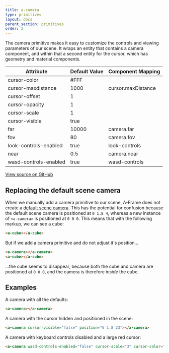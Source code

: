 ```yaml
---
title: a-camera
type: primitives
layout: docs
parent_section: primitives
order: 2
---
```


The camera primitive makes it easy to customize the controls and viewing parameters of our scene. It wraps an entity that contains a camera component, and within that a second entity for the cursor, which has geometry and material components.

| Attribute             | Default Value                          | Component Mapping |
|-----------------------|----------------------------------------|-------------------|
| cursor-color          | #FFF                                   |                   |
| cursor-maxdistance    | 1000                                   | cursor.maxDistance|
| cursor-offset         | 1                                      |                   |
| cursor-opacity        | 1                                      |                   |
| cursor-scale          | 1                                      |                   |
| cursor-visible        | true                                   |                   |
| far                   | 10000                                  | camera.far        |
| fov                   | 80                                     | camera.fov        |
| look-controls-enabled | true                                   | look-controls     |
| near                  | 0.5                                    | camera.near       |
| wasd-controls-enabled | true                                   | wasd-controls     |

[View source on GitHub](https://github.com/aframevr/aframe/blob/master/elements/templates/a-camera.html)

## Replacing the default scene camera

When we manually add a camera primitive to our scene, A-Frame does not create a [default scene camera](../guide/cameras-and-lights.html). This has the potential for confusion because the default scene camera is positioned at `0 1.8 4`, whereas a new instance of `<a-camera>` is positioned at `0 0 0`. This means that with the following markup, we can see a cube:

```html
<a-cube></a-cube>
```

But if we add a camera primitive and do not adjust it's position...

```html
<a-camera></a-camera>
<a-cube></a-cube>
```

...the cube seems to disappear, because both the cube and camera are positioned at `0 0 0`, and the camera is therefore _inside_ the cube.

## Examples

A camera with all the defaults:

```html
<a-camera></a-camera>
```

A camera with the cursor hidden and positioned in the scene:

```html
<a-camera cursor-visible="false" position="6 1.8 23"></a-camera>
```

A camera with keyboard controls disabled and a large red cursor:

```html
<a-camera wasd-controls-enabled="false" cursor-scale="3" cursor-color="red"></a-camera>
```
